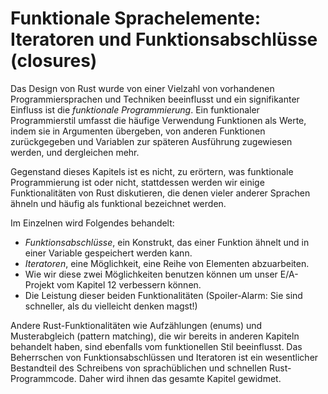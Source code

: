 # Funktionale Sprachelemente: Iteratoren und Funktionsabschlüsse (closures)

Das Design von Rust wurde von einer Vielzahl von vorhandenen Programmiersprachen
und Techniken beeinflusst und ein signifikanter Einfluss ist die *funktionale
Programmierung*. Ein funktionaler Programmierstil umfasst die häufige Verwendung
Funktionen als Werte, indem sie in Argumenten übergeben, von anderen Funktionen
zurückgegeben und Variablen zur späteren Ausführung zugewiesen werden, und
dergleichen mehr.

Gegenstand dieses Kapitels ist es nicht, zu erörtern, was funktionale
Programmierung ist oder nicht, stattdessen werden wir einige Funktionalitäten von
Rust diskutieren, die denen vieler anderer Sprachen ähneln und häufig als
funktional bezeichnet werden. 

Im Einzelnen wird Folgendes behandelt:

* *Funktionsabschlüsse*, ein Konstrukt, das einer Funktion ähnelt und in einer
    Variable gespeichert werden kann.
* *Iteratoren*, eine Möglichkeit, eine Reihe von Elementen abzuarbeiten.
* Wie wir diese zwei Möglichkeiten benutzen können um unser E/A-Projekt vom
    Kapitel 12 verbessern können.
* Die Leistung dieser beiden Funktionalitäten (Spoiler-Alarm: Sie sind
    schneller, als du vielleicht denken magst!)

Andere Rust-Funktionalitäten wie Aufzählungen (enums) und Musterabgleich
(pattern matching), die wir bereits in anderen Kapiteln behandelt haben, sind
ebenfalls vom funktionellen Stil beeinflusst. Das Beherrschen von
Funktionsabschlüssen und Iteratoren ist ein wesentlicher Bestandteil des
Schreibens von sprachüblichen und schnellen Rust-Programmcode. Daher wird ihnen
das gesamte Kapitel gewidmet.


